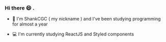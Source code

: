 ### Hi there 😄 . 

- 🎈 I'm ShankCGC ( my nickname ) and I've been studying programming for almost a year

- 💻 I'm currently studying ReactJS and Styled components

<!--
**ShankCGC/shankcgc** is a ✨ _special_ ✨ repository because its `README.md` (this file) appears on your GitHub profile.

Here are some ideas to get you started:

- 🔭 I’m currently working on ...
- 🌱 I’m currently learning ...
- 👯 I’m looking to collaborate on ...
- 🤔 I’m looking for help with ...
- 💬 Ask me about ...
- 📫 How to reach me: ...
- 😄 Pronouns: ...
- ⚡ Fun fact: ...
-->
